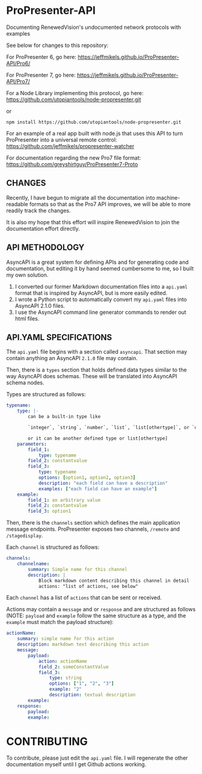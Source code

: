 # ProPresenter-API

Documenting RenewedVision's undocumented network protocols with examples

See below for changes to this repository:

For ProPresenter 6, go here:
https://jeffmikels.github.io/ProPresenter-API/Pro6/

For ProPresenter 7, go here:
https://jeffmikels.github.io/ProPresenter-API/Pro7/

For a Node Library implementing this protocol, go here:
https://github.com/utopiantools/node-propresenter.git

or

```
npm install https://github.com/utopiantools/node-propresenter.git
```

For an example of a real app built with node.js that uses this API to turn ProPresenter into a universal remote control:
https://github.com/jeffmikels/propresenter-watcher

For documentation regarding the new Pro7 file format:
https://github.com/greyshirtguy/ProPresenter7-Proto

## CHANGES

Recently, I have begun to migrate all the documentation into machine-readable formats
so that as the Pro7 API improves, we will be able to more readily track the changes.

It is also my hope that this effort will inspire RenewedVision to join the documentation
effort directly.

## API METHODOLOGY

AsyncAPI is a great system for defining APIs and for generating code and documentation, but editing it by hand
seemed cumbersome to me, so I built my own solution.

1. I converted our former Markdown documentation files into a `api.yaml` format that is inspired by AsyncAPI, but is more easily edited.
2. I wrote a Python script to automatically convert my `api.yaml` files into AsyncAPI 2.1.0 files.
3. I use the AsyncAPI command line generator commands to render out html files.

## API.YAML SPECIFICATIONS

The `api.yaml` file begins with a section called `asyncapi`. That section may contain anything an AsyncAPI `2.1.0` file may contain.

Then, there is a `types` section that holds defined data types similar to the way AsyncAPI does schemas. These will be translated into AsyncAPI schema nodes.

Types are structured as follows:

```yaml
typename:
    type: |-
        can be a built-in type like

        `integer`, `string`, `number`, `list`, `list[othertype]`, or `object`

        or it can be another defined type or list[othertype]
    parameters:
        field_1:
            type: typename
        field_2: constantvalue
        field_3:
            type: typename
            options: [option1, option2, option3]
            description: "each field can have a description"
            examples: ["each field can have an example"]
    example:
        field_1: an arbitrary value
        field_2: constantvalue
        field_3: option1
```

Then, there is the `channels` section which defines the main application message endpoints. ProPresenter exposes two channels, `/remote` and `/stagedisplay`.

Each `channel` is structured as follows:

```yaml
channels:
    channelname:
        summary: Simple name for this channel
        description: |
            Block markdown content describing this channel in detail
            actions: "list of actions, see below"
```

Each `channel` has a list of `actions` that can be sent or received.

Actions may contain a `message` and or `response` and are structured as follows (NOTE: `payload` and `example` follow the same structure as a type, and the `example` must match the payload structure):

```yaml
actionName:
    summary: simple name for this action
    description: markdown text describing this action
    message:
        payload:
            action: actionName
            field_2: someConstantValue
            field_3:
                type: string
                options: ["1", "2", "3"]
                example: "2"
                description: textual description
        example:
    response:
        payload:
        example:
```

# CONTRIBUTING

To contribute, please just edit the `api.yaml` file. I will regenerate the other documentation myself until I get Github actions working.
